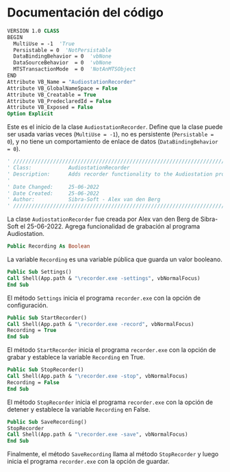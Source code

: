 # Documentación del código

```vb
VERSION 1.0 CLASS
BEGIN
  MultiUse = -1  'True
  Persistable = 0  'NotPersistable
  DataBindingBehavior = 0  'vbNone
  DataSourceBehavior  = 0  'vbNone
  MTSTransactionMode  = 0  'NotAnMTSObject
END
Attribute VB_Name = "AudiostationRecorder"
Attribute VB_GlobalNameSpace = False
Attribute VB_Creatable = True
Attribute VB_PredeclaredId = False
Attribute VB_Exposed = False
Option Explicit
```

Este es el inicio de la clase `AudiostationRecorder`. Define que la clase puede ser usada varias veces (`MultiUse = -1`), no es persistente (`Persistable = 0`), y no tiene un comportamiento de enlace de datos (`DataBindingBehavior = 0`).

```vb
' /////////////////////////////////////////////////////////////////////////////////
' Class:            AudiostationRecorder
' Description:      Adds recorder functionality to the Audiostation program
'
' Date Changed:     25-06-2022
' Date Created:     25-06-2022
' Author:           Sibra-Soft - Alex van den Berg
' /////////////////////////////////////////////////////////////////////////////////
```

La clase `AudiostationRecorder` fue creada por Alex van den Berg de Sibra-Soft el 25-06-2022. Agrega funcionalidad de grabación al programa Audiostation.

```vb
Public Recording As Boolean
```

La variable `Recording` es una variable pública que guarda un valor booleano.

```vb
Public Sub Settings()
Call Shell(App.path & "\recorder.exe -settings", vbNormalFocus)
End Sub
```

El método `Settings` inicia el programa `recorder.exe` con la opción de configuración.

```vb
Public Sub StartRecorder()
Call Shell(App.path & "\recorder.exe -record", vbNormalFocus)
Recording = True
End Sub
```

El método `StartRecorder` inicia el programa `recorder.exe` con la opción de grabar y establece la variable `Recording` en True.

```vb
Public Sub StopRecorder()
Call Shell(App.path & "\recorder.exe -stop", vbNormalFocus)
Recording = False
End Sub
```

El método `StopRecorder` inicia el programa `recorder.exe` con la opción de detener y establece la variable `Recording` en False.

```vb
Public Sub SaveRecording()
StopRecorder
Call Shell(App.path & "\recorder.exe -save", vbNormalFocus)
End Sub
```

Finalmente, el método `SaveRecording` llama al método `StopRecorder` y luego inicia el programa `recorder.exe` con la opción de guardar.